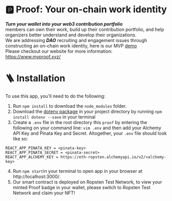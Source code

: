 # 🅿️ Proof: Your on-chain work identity

***Turn your wallet into your web3 contribution portfolio***\
members can own their work, build up their contribution portfolio, and help organizers better understand and develop their organizations.\
We are addressing ***DAO*** recruiting and engagement issues through constructing an on-chain work identity, here is our MVP [demo](https://www.youtube.com/watch?v=A5jLbELm-Vk)\
Please checkout our website for more information: https://www.myproof.xyz/

# 🪜 Installation
To use this app, you'll need to do the following:

1. Run `npm install` to download the `node_modules` folder.
2. Download the [dotenv package](https://www.npmjs.com/package/dotenv) in your project directory by running `npm install dotenv --save` in your terminal
3. Create a `.env` file in the root directory this `proof` by entering the following on your command line: `vim .env` and then add your Alchemy API Key and Pinata Key and Secret. Altogether, your `.env` file should look like so:

```
REACT_APP_PINATA_KEY = <pinata-key>
REACT_APP_PINATA_SECRET = <pinata-secret>
REACT_APP_ALCHEMY_KEY = https://eth-ropsten.alchemyapi.io/v2/<alchemy-key>
```
4. Run `npm start`in your terminal to open app in your browser at http://localhost:3000/.
5. Our smart contract is deployed on Ropsten Test Network, to view your minted Proof badge in your wallet, please switch to Ropsten Test Network and claim your NFT!
